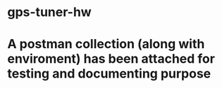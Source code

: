 # gps-tuner-hw

# A postman collection (along with enviroment) has been attached for testing and documenting purpose